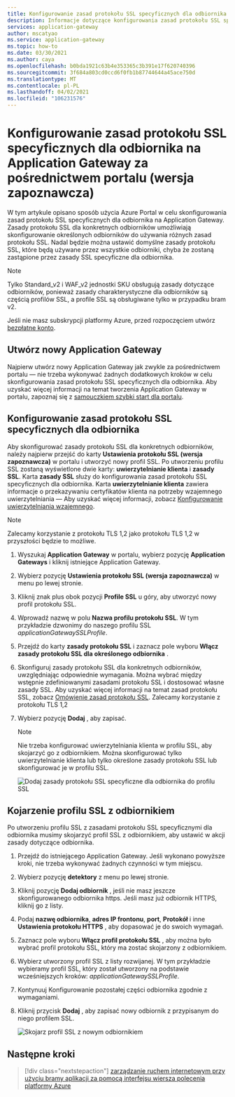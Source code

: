```yaml
---
title: Konfigurowanie zasad protokołu SSL specyficznych dla odbiornika na platformie Azure Application Gateway za pośrednictwem portalu
description: Informacje dotyczące konfigurowania zasad protokołu SSL specyficznych dla odbiornika na Application Gateway za pomocą portalu
services: application-gateway
author: mscatyao
ms.service: application-gateway
ms.topic: how-to
ms.date: 03/30/2021
ms.author: caya
ms.openlocfilehash: b0bda1921c63b4e353365c3b391e17f620740396
ms.sourcegitcommit: 3f684a803cd0ccd6f0fb1b87744644a45ace750d
ms.translationtype: MT
ms.contentlocale: pl-PL
ms.lasthandoff: 04/02/2021
ms.locfileid: "106231576"
---
```

# <a name="configure-listener-specific-ssl-policies-on-application-gateway-through-portal-preview"></a>Konfigurowanie zasad protokołu SSL specyficznych dla odbiornika na Application Gateway za pośrednictwem portalu (wersja zapoznawcza)

W tym artykule opisano sposób użycia Azure Portal w celu skonfigurowania zasad protokołu SSL specyficznych dla odbiornika na Application Gateway. Zasady protokołu SSL dla konkretnych odbiorników umożliwiają skonfigurowanie określonych odbiorników do używania różnych zasad protokołu SSL. Nadal będzie można ustawić domyślne zasady protokołu SSL, które będą używane przez wszystkie odbiorniki, chyba że zostaną zastąpione przez zasady SSL specyficzne dla odbiornika. 

> [!NOTE]
> Tylko Standard_v2 i WAF_v2 jednostki SKU obsługują zasady dotyczące odbiorników, ponieważ zasady charakterystyczne dla odbiorników są częścią profilów SSL, a profile SSL są obsługiwane tylko w przypadku bram v2. 



Jeśli nie masz subskrypcji platformy Azure, przed rozpoczęciem utwórz [bezpłatne konto](https://azure.microsoft.com/free/?WT.mc_id=A261C142F).

## <a name="create-a-new-application-gateway"></a>Utwórz nowy Application Gateway

Najpierw utwórz nowy Application Gateway jak zwykle za pośrednictwem portalu — nie trzeba wykonywać żadnych dodatkowych kroków w celu skonfigurowania zasad protokołu SSL specyficznych dla odbiornika. Aby uzyskać więcej informacji na temat tworzenia Application Gateway w portalu, zapoznaj się z [samouczkiem szybki start dla portalu](./quick-create-portal.md).

## <a name="set-up-a-listener-specific-ssl-policy"></a>Konfigurowanie zasad protokołu SSL specyficznych dla odbiornika

Aby skonfigurować zasady protokołu SSL dla konkretnych odbiorników, należy najpierw przejść do karty **Ustawienia protokołu SSL (wersja zapoznawcza)** w portalu i utworzyć nowy profil SSL. Po utworzeniu profilu SSL zostaną wyświetlone dwie karty: **uwierzytelnianie klienta** i **zasady SSL**. Karta **zasady SSL** służy do konfigurowania zasad protokołu SSL specyficznych dla odbiornika. Karta **uwierzytelnianie klienta** zawiera informacje o przekazywaniu certyfikatów klienta na potrzeby wzajemnego uwierzytelniania — Aby uzyskać więcej informacji, zobacz [Konfigurowanie uwierzytelniania wzajemnego](./mutual-authentication-portal.md).

> [!NOTE]
> Zalecamy korzystanie z protokołu TLS 1,2 jako protokołu TLS 1,2 w przyszłości będzie to możliwe. 

1. Wyszukaj **Application Gateway** w portalu, wybierz pozycję **Application Gateways** i kliknij istniejące Application Gateway.

2. Wybierz pozycję **Ustawienia protokołu SSL (wersja zapoznawcza)** w menu po lewej stronie.

3. Kliknij znak plus obok pozycji **Profile SSL** u góry, aby utworzyć nowy profil protokołu SSL.

4. Wprowadź nazwę w polu **Nazwa profilu protokołu SSL**. W tym przykładzie dzwonimy do naszego profilu SSL *applicationGatewaySSLProfile*. 

5. Przejdź do karty **zasady protokołu SSL** i zaznacz pole wyboru **Włącz zasady protokołu SSL dla określonego odbiornika** . 

6. Skonfiguruj zasady protokołu SSL dla konkretnych odbiorników, uwzględniając odpowiednie wymagania. Można wybrać między wstępnie zdefiniowanymi zasadami protokołu SSL i dostosować własne zasady SSL. Aby uzyskać więcej informacji na temat zasad protokołu SSL, zobacz [Omówienie zasad protokołu SSL](./application-gateway-ssl-policy-overview.md). Zalecamy korzystanie z protokołu TLS 1,2

7. Wybierz pozycję **Dodaj** , aby zapisać.

    > [!NOTE]
    > Nie trzeba konfigurować uwierzytelniania klienta w profilu SSL, aby skojarzyć go z odbiornikiem. Można skonfigurować tylko uwierzytelnianie klienta lub tylko określone zasady protokołu SSL lub skonfigurować je w profilu SSL.  

    ![Dodaj zasady protokołu SSL specyficzne dla odbiornika do profilu SSL](./media/application-gateway-configure-listener-specific-ssl-policy/listener-specific-ssl-policy-ssl-profile.png)
    
## <a name="associate-the-ssl-profile-with-a-listener"></a>Kojarzenie profilu SSL z odbiornikiem

Po utworzeniu profilu SSL z zasadami protokołu SSL specyficznymi dla odbiornika musimy skojarzyć profil SSL z odbiornikiem, aby ustawić w akcji zasady dotyczące odbiornika. 

1. Przejdź do istniejącego Application Gateway. Jeśli wykonano powyższe kroki, nie trzeba wykonywać żadnych czynności w tym miejscu. 

2. Wybierz pozycję **detektory** z menu po lewej stronie. 

3. Kliknij pozycję **Dodaj odbiornik** , jeśli nie masz jeszcze skonfigurowanego odbiornika https. Jeśli masz już odbiornik HTTPS, kliknij go z listy. 

4. Podaj **nazwę odbiornika**, **adres IP frontonu**, **port**, **Protokół** i inne **Ustawienia protokołu HTTPS** , aby dopasować je do swoich wymagań.

5. Zaznacz pole wyboru **Włącz profil protokołu SSL** , aby można było wybrać profil protokołu SSL, który ma zostać skojarzony z odbiornikiem. 

6. Wybierz utworzony profil SSL z listy rozwijanej. W tym przykładzie wybieramy profil SSL, który został utworzony na podstawie wcześniejszych kroków: *applicationGatewaySSLProfile*. 

7. Kontynuuj Konfigurowanie pozostałej części odbiornika zgodnie z wymaganiami. 

8. Kliknij przycisk **Dodaj** , aby zapisać nowy odbiornik z przypisanym do niego profilem SSL. 

    ![Skojarz profil SSL z nowym odbiornikiem](./media/mutual-authentication-portal/mutual-authentication-listener-portal.png)        

## <a name="next-steps"></a>Następne kroki

> [!div class="nextstepaction"]
> [zarządzanie ruchem internetowym przy użyciu bramy aplikacji za pomocą interfejsu wiersza polecenia platformy Azure](./tutorial-manage-web-traffic-cli.md)